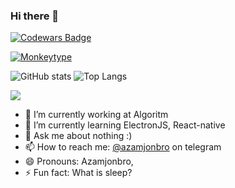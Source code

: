 ### Hi there 👋

[![Codewars Badge](https://www.codewars.com/users/azamjonbro/badges/large)](https://www.codewars.com/users/azamjonbro)

[![Monkeytype](https://img.shields.io/badge/Monkeytype-Profile-orange)](https://monkeytype.com/profile/azamjonbro)

<!--![azamjonbro's github stats](https://github-readme-stats.vercel.app/api?username=azamjonbro&show_icons=true&theme=default)-->
![GitHub stats](https://github-readme-stats.vercel.app/api?username=azamjonbro&count_private=true&show_icons=true&line_height=40&theme=holi)
![Top Langs](https://github-readme-stats.vercel.app/api/top-langs/?username=azamjonbro&langs_count=5&hide=html,cmake&theme=holi)

![](https://komarev.com/ghpvc/?username=azamjonbro&color=blue&theme=onedark)

- 🔭 I’m currently working at Algoritm
- 🌱 I’m currently learning ElectronJS, React-native
- 💬 Ask me about nothing :)
- 📫 How to reach me: [@azamjonbro](https://t.me/Azamjonbro_news) on telegram
- 😄 Pronouns: Azamjonbro,
- ⚡ Fun fact: What is sleep?

<a href="https://github.com/azamjonbro">
<!--   <img src="https://spotify-readme-vodiylik.vercel.app/api?scan=true&theme=light&spin=0" alt="Current Spotify Song"> -->
</a>
